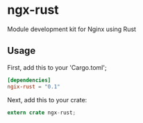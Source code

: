 # ngx-rust

Module development kit for Nginx using Rust

## Usage

First, add this to your 'Cargo.toml';

```toml
[dependencies]
ngix-rust = "0.1"
```

Next, add this to your crate:

```rust
extern crate ngx-rust;
```




